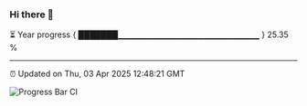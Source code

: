 ### Hi there 👋

⏳ Year progress { ███████▁▁▁▁▁▁▁▁▁▁▁▁▁▁▁▁▁▁▁▁▁▁▁ } 25.35 %

---

⏰ Updated on Thu, 03 Apr 2025 12:48:21 GMT

![Progress Bar CI](https://github.com/ZhaoGui/ZhaoGui/workflows/Progress%20Bar%20CI/badge.svg)

